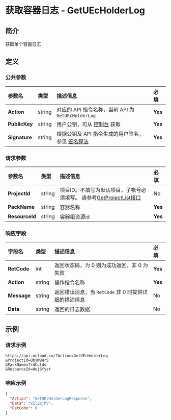 # 获取容器日志 - GetUEcHolderLog

## 简介

获取单个容器日志









## 定义

### 公共参数

| 参数名 | 类型 | 描述信息 | 必填 |
|:---|:---|:---|:---|
| **Action**     | string  | 对应的 API 指令名称，当前 API 为 `GetUEcHolderLog`                        | **Yes** |
| **PublicKey**  | string  | 用户公钥，可从 [控制台](https://console.ucloud.cn/uapi/apikey) 获取                                             | **Yes** |
| **Signature**  | string  | 根据公钥及 API 指令生成的用户签名，参见 [签名算法](api/summary/signature.md)  | **Yes** |

### 请求参数

| 参数名 | 类型 | 描述信息 | 必填 |
|:---|:---|:---|:---|
| **ProjectId** | string | 项目ID。不填写为默认项目，子帐号必须填写。 请参考[GetProjectList接口](https://docs.ucloud.cn/api/summary/get_project_list) |No|
| **PackName** | string | 容器名称 |**Yes**|
| **ResourceId** | string | 容器组资源id |**Yes**|

### 响应字段

| 字段名 | 类型 | 描述信息 | 必填 |
|:---|:---|:---|:---|
| **RetCode** | int | 返回状态码，为 0 则为成功返回，非 0 为失败 |**Yes**|
| **Action** | string | 操作指令名称 |**Yes**|
| **Message** | string | 返回错误消息，当 `RetCode` 非 0 时提供详细的描述信息 |No|
| **Data** | string | 返回的日志数据 |No|




## 示例

### 请求示例
    
```
https://api.ucloud.cn/?Action=GetUEcHolderLog
&ProjectId=QbjWBHrS
&PackName=TrdCulds
&ResourceId=HujSfyst
```

### 响应示例
    
```json
{
  "Action": "GetUEcHolderLogResponse",
  "Data": "VZlZbjMv",
  "RetCode": 0
}
```





